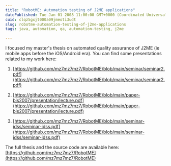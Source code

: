 ```yaml
---
title: "RobotME: Automation testing of J2ME applications"
datePublished: Tue Jan 01 2008 11:00:00 GMT+0000 (Coordinated Universal Time)
cuid: clqz5gxjt000a09jmeoti3udt
slug: robotme-automation-testing-of-j2me-applications
tags: java, automation, qa, automation-testing, j2me

---
```


I focused my master's thesis on automated quality assurance of J2ME (ie mobile apps before the iOS/Android era). You can find some presentations related to my work here:

1. [https://github.com/mz7mz7mz7/RobotME/blob/main/seminar/seminar2.pdf](https://github.com/mz7mz7mz7/RobotME/blob/main/seminar/seminar2.pdf)
    
2. [https://github.com/mz7mz7mz7/RobotME/blob/main/paper-bis2007/presentation/lecture.pdf](https://github.com/mz7mz7mz7/RobotME/blob/main/paper-bis2007/presentation/lecture.pdf)
    
3. [https://github.com/mz7mz7mz7/RobotME/blob/main/seminar-idss/seminar-idss.pdf](https://github.com/mz7mz7mz7/RobotME/blob/main/seminar-idss/seminar-idss.pdf)
    

The full thesis and the source code are available here: [https://github.com/mz7mz7mz7/RobotME](https://github.com/mz7mz7mz7/RobotME)